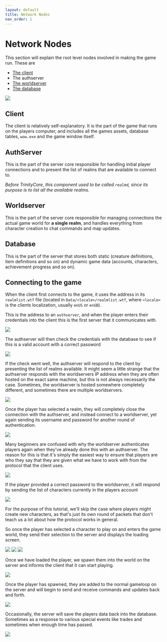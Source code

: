 ```yaml
---
layout: default
title: Network Nodes
nav_order: 1
---
```


# Network Nodes

This section will explain the root level nodes involved in making the game run. These are

- [The client](./client)
- The authserver
- [The worldserver](./core)
- [The database](./database)

<img class="mi ili" src="https://i.imgur.com/AMEWUrv.png">

## Client

The client is relatively self-explanatory. It is the part of the game that runs on the players computer, and includes all the games assets, database tables, `wow.exe` and the game window itself.

## AuthServer

This is the part of the server core responsible for handling initial player connections and to present the list of realms that are available to connect to.

_Before TrinityCore, this component used to be called `realmd`, since its purpose is to list all the available realms._

## Worldserver

This is the part of the server core responsible for managing connections the actual game world for **a single realm**, and handles everything from character creation to chat commands and map updates.

## Database

This is the part of the server that stores both static (creature definitions, item definitions and so on) and dynamic game data (accounts, characters, achievement progress and so on).

## Connecting to the game

When the client first connects to the game, it uses the address in its `realmlist.wtf` file (located in `Data/<locale>/realmlist.wtf`, where `<locale>` is the clients localization, usually `enUS` or `enGB`).

This is the address to an `authserver`, and when the player enters their credentials into the client this is the first server that it communicates with.

<img class="mi ili" src="https://i.imgur.com/d8sX07b.png">

The authserver will then check the credentials with the database to see if this is a valid account with a correct password

<img class="mi ili" src="https://i.imgur.com/cTHo3cO.png">

If the check went well, the authserver will respond to the client by presenting the list of realms available. It might seem a little strange that the authserver responds with the worldservers IP address when they are often hosted on the exact same machine, but this is not always necessarily the case. Sometimes, the worldserver is hosted somewhere completely different, and sometimes there are multiple worldservers.

<img class="mi ili" src="https://i.imgur.com/nmZ2q73.png">

Once the player has selected a realm, they will completely close the connection with the authserver, and instead connect to a worldserver, yet again sending its username and password for another round of authentication.

<img class="mi ili" src="https://i.imgur.com/6NDV0VE.png">

Many beginners are confused with why the worldserver authenticates players again when they've already done this with an authserver. The reason for this is that it's simply the easiest way to ensure that players are who they say that they are given what we have to work with from the protocol that the client uses.

<img class="mi ili" src="https://i.imgur.com/SfMXZaE.png">

If the player provided a correct password to the worldserver, it will respond by sending the list of characters currently in the players account

<img class="mi ili" src="https://i.imgur.com/CScoKOk.png">

For the purpose of this tutorial, we'll skip the case where players might create new characters, as that's just its own round of packets that don't teach us a lot about how the protocol works in general.

So once the player has selected a character to play on and enters the game world, they send their selection to the server and displays the loading screen.

<img class="mi ili" src="https://i.imgur.com/iDiUCCT.png">

<img class="mi ili" src="https://i.imgur.com/gRJccK7.png">

<img class="mi ili" src="https://i.imgur.com/HN4Vct2.png">

Once we have loaded the player, we spawn them into the world on the server and informs the client that it can start playing.

<img class="mi ili" src="https://i.imgur.com/Dlvk7Qt.png">

Once the player has spawned, they are added to the normal gameloop on the server and will begin to send and receive commands and updates back and forth. 

<img class="mi ili" src="https://i.imgur.com/8zM6VqB.png">


Occasionally, the server will save the players data back into the database. Sometimes as a response to various special events like trades and sometimes when enough time has passed.

<img class="mi ili" src="https://i.imgur.com/SplbacF.png">